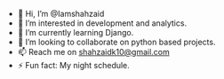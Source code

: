 - 👋 Hi, I’m @Iamshahzaid
- 👀 I’m interested in development and analytics.
- 🌱 I’m currently learning Django.
- 💞️ I’m looking to collaborate on python based projects.
- 📫 Reach me on shahzaidk10@gmail.com
- ⚡ Fun fact: My night schedule.
